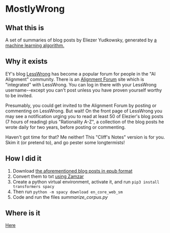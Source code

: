 # MostlyWrong 

## What this is

A set of summaries of blog posts by Eliezer Yudkowsky, generated by [a machine learning algorithm.](https://huggingface.co/facebook/bart-large-cnn)

## Why it exists

EY's blog [LessWrong](https://lesswrong.com) has become a popular forum for people in the "AI Alignment" community.  There is an [Alignment Forum](https://www.alignmentforum.org/about) site which is "integrated" with LessWrong. You can log in there with your LessWrong username--except you can't post unless you have proven yourself worthy to be invited.

Presumably, you could get invited to the Alignment Forum by posting or commenting on LessWrong. But wait! On the front page of LessWrong you may see a notification urging you to read at least 50 of Elezier's blog posts (7 hours of reading) plus "Rationality A-Z", a collection of the blog posts he wrote daily for two years, before posting or commenting. 

Haven't got time for that? Me neither! This "Cliff's Notes" version is for you. Skim it (or pretend to), and go pester some longtermists!

## How I did it

1. Download [the aforementioned blog posts in epub format](https://www.lesswrong.com/posts/ZYtwnKwXmEAWhm8dT/an-epub-of-eliezer-s-blog-posts)
2. Convert them to txt [using Zamzar](https://www.zamzar.com/convert/epub-to-txt/)
3. Create a python virtual environment, activate it, and run `pip3 install transformers spacy`
4. Then run `python -m spacy download en_core_web_sm`
4. Code and run the files *summarize_corpus.py*

## Where is it
[Here](lesswrong_summaries.md)

